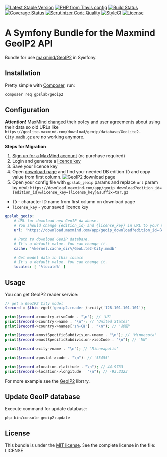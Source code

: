 [![Latest Stable Version](https://img.shields.io/packagist/v/gpslab/geoip2.svg?maxAge=3600&label=stable)](https://packagist.org/packages/gpslab/geoip2)
[![PHP from Travis config](https://img.shields.io/travis/php-v/gpslab/geoip2.svg?maxAge=3600)](https://packagist.org/packages/gpslab/geoip2)
[![Build Status](https://img.shields.io/travis/gpslab/geoip2.svg?maxAge=3600)](https://travis-ci.org/gpslab/geoip2)
[![Coverage Status](https://img.shields.io/coveralls/gpslab/geoip2.svg?maxAge=3600)](https://coveralls.io/github/gpslab/geoip2?branch=master)
[![Scrutinizer Code Quality](https://img.shields.io/scrutinizer/g/gpslab/geoip2.svg?maxAge=3600)](https://scrutinizer-ci.com/g/gpslab/geoip2/?branch=master)
[![StyleCI](https://styleci.io/repos/79822037/shield?branch=master)](https://styleci.io/repos/79822037)
[![License](https://img.shields.io/packagist/l/gpslab/geoip2.svg?maxAge=3600)](https://github.com/gpslab/geoip2)

A Symfony Bundle for the Maxmind GeoIP2 API
===========================================

Bundle for use [maxmind/GeoIP2](https://github.com/maxmind/GeoIP2-php) in Symfony.

## Installation

Pretty simple with [Composer](http://packagist.org), run:

```sh
composer req gpslab/geoip2
```

## Configuration

**Attention!** MaxMind [changed](https://blog.maxmind.com/2019/12/18/significant-changes-to-accessing-and-using-geolite2-databases/)
their policy and user agreements about using their data so old URLs like
`https://geolite.maxmind.com/download/geoip/database/GeoLite2-City.mmdb.gz` are no working anymore.

**Steps for Migration**

1. [Sign up for a MaxMind account](https://www.maxmind.com/en/geolite2/signup) (no purchase required)
2. Login and generate a [licence key](https://www.maxmind.com/en/accounts/current/license-key)
3. Save your licence key
4. Open [download page](https://www.maxmind.com/en/download_files) and find your needed DB edition `ID` and copy value
from first column.
![GeoIP2 download page](https://user-images.githubusercontent.com/2862833/72380833-4ccd5a00-3727-11ea-9c6c-aecd55c086ed.png)
5. Open your config file with `gpslab_geoip` params and replace `url` param by next:
`https://download.maxmind.com/app/geoip_download?edition_id={edition_id}&license_key={license_key}&suffix=tar.gz`

* `ID` - character ID name from first column on download page
* `license_key` - your saved licence key
 
```yml
gpslab_geoip:
    # URL for download new GeoIP database.
    # You should change {edition_id} and {license_key} in URL to your values.
    url: 'https://download.maxmind.com/app/geoip_download?edition_id={edition_id}&license_key={license_key}&suffix=tar.gz'

    # Path to download GeoIP database.
    # It's a default value. You can change it.
    cache: '%kernel.cache_dir%/GeoLite2-City.mmdb'

    # Get model data in this locale
    # It's a default value. You can change it.
    locales: [ '%locale%' ]
```

## Usage

You can get GeoIP2 reader service:

```php
// get a GeoIP2 City model
$record = $this->get('geoip2.reader')->city('128.101.101.101');

print($record->country->isoCode . "\n"); // 'US'
print($record->country->name . "\n"); // 'United States'
print($record->country->names['zh-CN'] . "\n"); // '美国'

print($record->mostSpecificSubdivision->name . "\n"); // 'Minnesota'
print($record->mostSpecificSubdivision->isoCode . "\n"); // 'MN'

print($record->city->name . "\n"); // 'Minneapolis'

print($record->postal->code . "\n"); // '55455'

print($record->location->latitude . "\n"); // 44.9733
print($record->location->longitude . "\n"); // -93.2323
```

For more example see the [GeoIP2](https://github.com/maxmind/GeoIP2-php) library.

## Update GeoIP database

Execute command for update database:

```
php bin/console geoip2:update
```

## License

This bundle is under the [MIT license](http://opensource.org/licenses/MIT). See the complete license in the file: LICENSE
